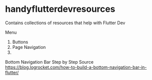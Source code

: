 # handyflutterdevresources
Contains collections of resources that help with Flutter Dev

Menu 
1. Buttons
2. Page Navigation
3. 



Bottom Navigation Bar Step by Step 
Source
https://blog.logrocket.com/how-to-build-a-bottom-navigation-bar-in-flutter/

